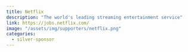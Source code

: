 ```yaml
---
title: Netflix
description: "The world's leading streaming entertainment service"
link: https://jobs.netflix.com/
image: "/assets/img/supporters/netflix.png"
categories:
  - silver-sponsor
---
```


